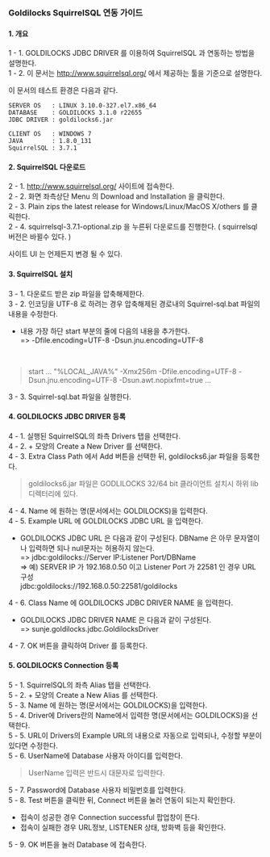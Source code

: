 ### Goldilocks SquirrelSQL 연동 가이드

#### 1. 개요

1 - 1. GOLDILOCKS JDBC DRIVER 를 이용하여 SquirrelSQL 과 연동하는 방법을 설명한다.<br/>
1 - 2. 이 문서는 http://www.squirrelsql.org/ 에서 제공하는 툴을 기준으로 설명한다.<br/>


이 문서의 테스트 환경은 다음과 같다.

    SERVER OS   : LINUX 3.10.0-327.el7.x86_64
    DATABASE    : GOLDILOCKS 3.1.0 r22655
    JDBC DRIVER : goldilocks6.jar

    CLIENT OS   : WINDOWS 7
    JAVA        : 1.8.0_131
    SquirrelSQL : 3.7.1



#### 2. SquirrelSQL 다운로드

2 - 1. http://www.squirrelsql.org/ 사이트에 접속한다.<br/>
2 - 2. 화면 좌측상단 Menu 의 Download and Installation 을 클릭한다.<br/>
2 - 3. Plain zips the latest release for Windows/Linux/MacOS X/others 를 클릭한다.<br/>
2 - 4. squirrelsql-3.7.1-optional.zip 을 누른뒤 다운로드를 진행한다.
       ( squirrelsql 버전은 바뀔수 있다. )


사이트 UI 는 언제든지 변경 될 수 있다.<br/>


#### 3. SquirrelSQL 설치

3 - 1. 다운로드 받은 zip 파일을 압축해제한다.<br/>
3 - 2. 인코딩을 UTF-8 로 하려는 경우 압축해제된 경로내의 Squirrel-sql.bat 파일의 내용을 수정한다.<br/>
* 내용 가장 하단 start 부분의 줄에 다음의 내용을 추가한다. <br/>
=> -Dfile.encoding=UTF-8 -Dsun.jnu.encoding=UTF-8
<br/>

> start ... "%LOCAL_JAVA%" -Xmx256m -Dfile.encoding=UTF-8 -Dsun.jnu.encoding=UTF-8 -Dsun.awt.nopixfmt=true ...

3 - 3. Squirrel-sql.bat 파일을 실행한다.


#### 4. GOLDILOCKS JDBC DRIVER 등록

4 - 1. 실행된 SquirrelSQL의 좌측 Drivers 탭을 선택한다.<br/>
4 - 2. + 모양의 Create a New Driver 를 선택한다.<br/>
4 - 3. Extra Class Path 에서 Add 버튼을 선택한 뒤, goldilocks6.jar 파일을 등록한다.<br/>

> goldilocks6.jar 파일은 GODLILOCKS 32/64 bit 클라이언트 설치시 하위 lib 디렉터리에 있다. 

4 - 4. Name 에 원하는 명(문서에서는 GOLDILOCKS)을 입력한다.<br/>
4 - 5. Example URL 에 GOLDILOCKS JDBC URL 을 입력한다.<br/>
* GOLDILOCKS JDBC URL 은 다음과 같이 구성된다. DBName 은 아무 문자열이나 입력하면 되나 null문자는 허용하지 않는다.<br/>
 => jdbc:goldilocks://Server IP:Listener Port/DBName<br/>
 => 예) SERVER IP 가 192.168.0.50 이고 Listener Port 가 22581 인 경우 URL 구성<br/>
   jdbc:goldilocks://192.168.0.50:22581/goldilocks

4 - 6. Class Name 에 GOLDILOCKS JDBC DRIVER NAME 을 입력한다.<br/>
* GOLDILOCKS JDBC DRIVER NAME 은 다음과 같이 구성된다.<br/>
 => sunje.goldilocks.jdbc.GoldilocksDriver

4 - 7. OK 버튼을 클릭하여 Driver 를 등록한다.

#### 5. GOLDILOCKS Connection 등록

5 - 1. SquirrelSQL의 좌측 Alias 탭을 선택한다.<br/>
5 - 2. + 모양의 Create a New Alias 를 선택한다.<br/>
5 - 3. Name 에 원하는 명(문서에서는 GOLDILOCKS)을 입력한다.<br/>
5 - 4. Driver에 Drivers란의 Name에서 입력한 명(문서에서는 GOLDILOCKS)을 선택한다.<br/>
5 - 5. URL이 Drivers의 Example URL의 내용으로 자동으로 입력되나, 수정할 부분이 있다면 수정한다.<br/>
5 - 6. UserName에 Database 사용자 아이디를 입력한다.<br/>

> UserName 입력은 반드시 대문자로 입력한다.

5 - 7. Password에 Database 사용자 비밀번호를 입력한다.<br/>
5 - 8. Test 버튼을 클릭한 뒤, Connect 버튼을 눌러 연동이 되는지 확인한다.<br/>
* 접속이 성공한 경우 Connection successful 팝업창이 뜬다.<br/>
* 접속이 실패한 경우 URL정보, LISTENER 상태, 방화벽 등을 확인한다.<br/>

5 - 9. OK 버튼을 눌러 Database 에 접속한다.
